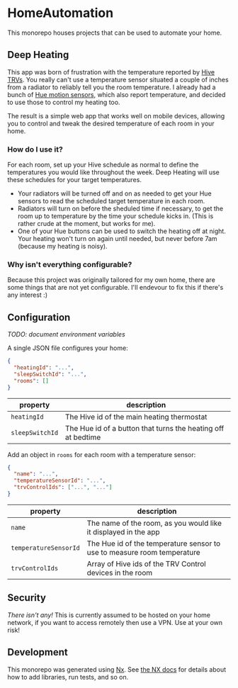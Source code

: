 # HomeAutomation

This monorepo houses projects that can be used to automate your home.

## Deep Heating

This app was born of frustration with the temperature reported by
[Hive TRVs](https://www.hivehome.com/shop/smart-heating/hive-radiator-valve).
You really can't use a temperature sensor situated a couple of inches from a
radiator to reliably tell you the room temperature. I already had a bunch of
[Hue motion sensors](https://www.philips-hue.com/en-gb/p/hue-motion-sensor/8719514342125),
which also report temperature, and decided to use those to control my heating
too.

The result is a simple web app that works well on mobile devices, allowing you
to control and tweak the desired temperature of each room in your home.

### How do I use it?

For each room, set up your Hive schedule as normal to define the temperatures you would like throughout the week. Deep Heating will use these schedules for your target temperatures.

- Your radiators will be turned off and on as needed to get your Hue sensors to read the scheduled target temperature in each room.
- Radiators will turn on before the sheduled time if necessary, to get the room up to temperature by the time your schedule kicks in. (This is rather crude at the moment, but works for me).
- One of your Hue buttons can be used to switch the heating off at night. Your heating won't turn on again until needed, but never before 7am (because my heating is noisy).

### Why isn't everything configurable?

Because this project was originally tailored for my own home, there are some
things that are not yet configurable. I'll endevour to fix this if there's any
interest :)

## Configuration

_TODO: document environment variables_

A single JSON file configures your home:

```json
{
  "heatingId": "...",
  "sleepSwitchId": "...",
  "rooms": []
}
```

| property        | description                                                  |
| --------------- | ------------------------------------------------------------ |
| `heatingId`     | The Hive id of the main heating thermostat                   |
| `sleepSwitchId` | The Hue id of a button that turns the heating off at bedtime |

Add an object in `rooms` for each room with a temperature sensor:

```json
{
  "name": "...",
  "temperatureSensorId": "...",
  "trvControlIds": ["...", "..."]
}
```

| property              | description                                                             |
| --------------------- | ----------------------------------------------------------------------- |
| `name`                | The name of the room, as you would like it displayed in the app         |
| `temperatureSensorId` | The Hue id of the temperature sensor to use to measure room temperature |
| `trvControlIds`       | Array of Hive ids of the TRV Control devices in the room                |

## Security

_There isn't any!_ This is currently assumed to be hosted on your home network,
if you want to access remotely then use a VPN. Use at your own risk!

## Development

This monorepo was generated using [Nx](https://nx.dev). See
[the NX docs](https://nx.dev/using-nx/nx-cli) for details about how to add
libraries, run tests, and so on.
